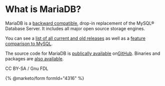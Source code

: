 # What is MariaDB?

MariaDB is a [backward compatible](https://app.gitbook.com/s/aEnK0ZXmUbJzqQrTjFyb/comparison/mariadb-vs-mysql-compatibility), drop-in replacement of the MySQL® Database Server. It includes all major open source storage engines.

You can see a [list of all current and old releases](../../../../../en/new-and-old-releases/) as well as a [feature comparison to MySQL](https://app.gitbook.com/s/aEnK0ZXmUbJzqQrTjFyb/comparison/mariadb-vs-mysql-features).

The source code for MariaDB is [publically available](../../../../../clients-and-utilities/server-client-software/download/getting-the-mariadb-source-code.md) on[GitHub](https://github.com/MariaDB/server). Binaries and packages are [also available](https://mariadb.org/download).

CC BY-SA / Gnu FDL

{% @marketo/form formId="4316" %}
